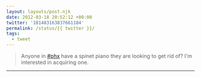 ```yaml
---
layout: layouts/post.njk
date: 2012-03-18 20:52:12 +00:00
twitter: '181483163837661184'
permalink: /status/{{ twitter }}/
tags: 
  - tweet
---
```


> Anyone in [#phx](https://twitter.com/hashtag/phx) have a spinet piano they are looking to get rid of? I'm interested in acquiring one.

---
